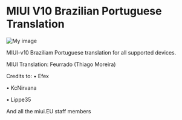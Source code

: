 # MIUI V10 Brazilian Portuguese Translation

![My image](https://i.imgur.com/s5PsCYM.png)

MIUI-v10 Braziliam Portuguese translation for all supported devices. 

MIUI Translation: Feurrado (Thiago Moreira)

Credits to:
•   Efex

•   KcNirvana

•   Lippe35

And all the miui.EU staff members

